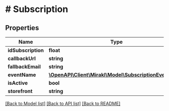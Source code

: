 # # Subscription

## Properties

Name | Type | Description | Notes
------------ | ------------- | ------------- | -------------
**idSubscription** | **float** |  |
**callbackUrl** | **string** |  |
**fallbackEmail** | **string** |  |
**eventName** | [**\OpenAPI\Client\Mirakl\Model\SubscriptionEventName**](SubscriptionEventName.md) |  |
**isActive** | **bool** |  |
**storefront** | **string** |  |

[[Back to Model list]](../../README.md#models) [[Back to API list]](../../README.md#endpoints) [[Back to README]](../../README.md)

